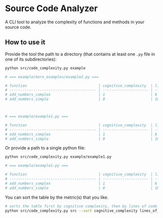 # Source Code Analyzer

A CLI tool to analyze the complexity of functions and methods in your source code.

## How to use it

Provide the tool the path to a directory (that contains at least one `.py` file in one of its subdirectories):

```bash
python src/code_complexity.py example

# === example/more_examples/example2.py === 

# function                                 | cognitive_complexity  | lines_of_code         | logical_lines_of_code | function_arguments   
# ---------------------------------------- | --------------------- | --------------------- | --------------------- | ---------------------
# add_numbers_complex                      | 1                     | 6                     | 6                     | 3                    
# add_numbers_simple                       | 0                     | 10                    | 7                     | 3                    



# === example/example1.py === 

# function                                 | cognitive_complexity  | lines_of_code         | logical_lines_of_code | function_arguments   
# ---------------------------------------- | --------------------- | --------------------- | --------------------- | ---------------------
# add_numbers_complex                      | 1                     | 6                     | 6                     | 3                    
# add_numbers_simple                       | 0                     | 10                    | 7                     | 3     
```

Or provide a path to a single python file:

```bash
python src/code_complexity.py example/example1.py

# === example/example1.py === 

# function                                 | cognitive_complexity  | lines_of_code         | logical_lines_of_code | function_arguments   
# ---------------------------------------- | --------------------- | --------------------- | --------------------- | ---------------------
# add_numbers_complex                      | 1                     | 6                     | 6                     | 3                    
# add_numbers_simple                       | 0                     | 10                    | 7                     | 3   
```

You can sort the table by the metric(s) that you like.

```bash
# sorts the table first by cognitive complexity, then by lines of code
python src/code_complexity.py src --sort cognitive_complexity lines_of_code
```
